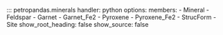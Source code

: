 ::: petropandas.minerals
    handler: python
    options:
        members:
         - Mineral
         - Feldspar
         - Garnet
         - Garnet_Fe2
         - Pyroxene
         - Pyroxene_Fe2
         - StrucForm
         - Site
        show_root_heading: false
        show_source: false
